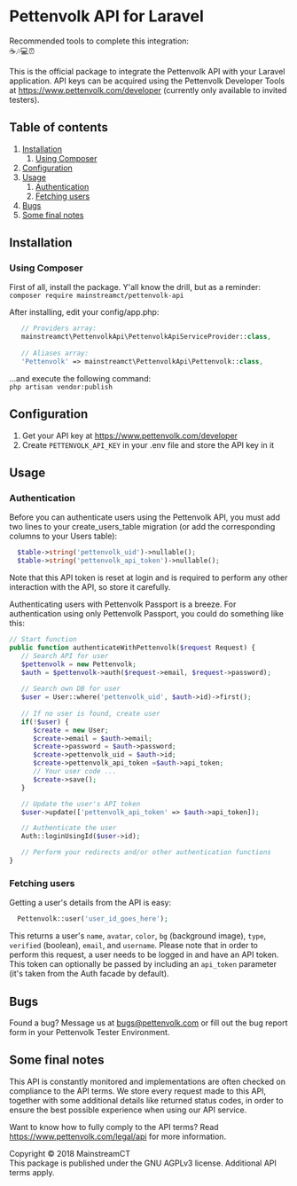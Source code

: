 # Pettenvolk API for Laravel
Recommended tools to complete this integration:<br/>
☕🎶💻⏰

This is the official package to integrate the Pettenvolk API with your Laravel application. API keys can be acquired using the Pettenvolk Developer Tools at https://www.pettenvolk.com/developer (currently only available to invited testers).

## Table of contents
1. [Installation](#installation)<br/>
   1. [Using Composer](#using-composer)
2. [Configuration](#configuration)
3. [Usage](#usage)<br/>
   1. [Authentication](#authentication)<br/>
   1. [Fetching users](#fetching-users)
4. [Bugs](#bugs)
5. [Some final notes](#some-final-notes)

## Installation
### Using Composer
First of all, install the package. Y'all know the drill, but as a reminder:<br/>
```composer require mainstreamct/pettenvolk-api```

After installing, edit your config/app.php:
```php
   // Providers array:
   mainstreamct\PettenvolkApi\PettenvolkApiServiceProvider::class,
   
   // Aliases array:
   'Pettenvolk' => mainstreamct\PettenvolkApi\Pettenvolk::class,
```
...and execute the following command:<br/>
```php artisan vendor:publish```

## Configuration
1. Get your API key at https://www.pettenvolk.com/developer
2. Create `PETTENVOLK_API_KEY` in your .env file and store the API key in it

## Usage
### Authentication
Before you can authenticate users using the Pettenvolk API, you must add two lines to your create_users_table migration (or add the corresponding columns to your Users table):
```php
  $table->string('pettenvolk_uid')->nullable();
  $table->string('pettenvolk_api_token')->nullable();
```
Note that this API token is reset at login and is required to perform any other interaction with the API, so store it carefully.

Authenticating users with Pettenvolk Passport is a breeze. For authentication using only Pettenvolk Passport, you could do something like this:<br/>
```php
// Start function
public function authenticateWithPettenvolk($request Request) {
   // Search API for user
   $pettenvolk = new Pettenvolk;
   $auth = $pettenvolk->auth($request->email, $request->password);
  
   // Search own DB for user
   $user = User::where('pettenvolk_uid', $auth->id)->first();
  
   // If no user is found, create user
   if(!$user) {
      $create = new User;
      $create->email = $auth->email;
      $create->password = $auth->password;
      $create->pettenvolk_uid = $auth->id;
      $create->pettenvolk_api_token =$auth->api_token;
      // Your user code ...
      $create->save();
   }

   // Update the user's API token
   $user->update(['pettenvolk_api_token' => $auth->api_token]);

   // Authenticate the user
   Auth::loginUsingId($user->id);

   // Perform your redirects and/or other authentication functions
}
```

### Fetching users
Getting a user's details from the API is easy:
```php
  Pettenvolk::user('user_id_goes_here');
```
This returns a user's ```name```, ```avatar```, ```color```, ```bg``` (background image), ```type```, ```verified``` (boolean), ```email```, and ```username```. Please note that in order to perform this request, a user needs to be logged in and have an API token. This token can optionally be passed by including an ```api_token``` parameter (it's taken from the Auth facade by default).

## Bugs
Found a bug? Message us at bugs@pettenvolk.com or fill out the bug report form in your Pettenvolk Tester Environment.

## Some final notes
This API is constantly monitored and implementations are often checked on compliance to the API terms. We store every request made to this API, together with some additional details like returned status codes, in order to ensure the best possible experience when using our API service.

Want to know how to fully comply to the API terms? Read https://www.pettenvolk.com/legal/api for more information.

Copyright © 2018 MainstreamCT<br/>
This package is published under the GNU AGPLv3 license. Additional API terms apply.
